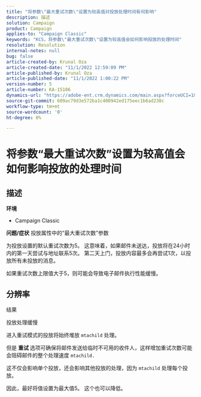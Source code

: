 ```yaml
---
title: "将参数\"最大重试次数\"设置为较高值对投放处理时间有何影响"
description: 描述
solution: Campaign
product: Campaign
applies-to: "Campaign Classic"
keywords: "KCS，将参数\"最大重试次数\"设置为较高值会如何影响投放的处理时间"
resolution: Resolution
internal-notes: null
bug: false
article-created-by: Krunal Oza
article-created-date: "11/1/2022 12:59:09 PM"
article-published-by: Krunal Oza
article-published-date: "11/1/2022 1:00:22 PM"
version-number: 5
article-number: KA-15106
dynamics-url: "https://adobe-ent.crm.dynamics.com/main.aspx?forceUCI=1&pagetype=entityrecord&etn=knowledgearticle&id=493901f5-e459-ed11-9561-6045bd0067ea"
source-git-commit: 609ac79d3e572ba1c400942ed175eec1b6ad238c
workflow-type: tm+mt
source-wordcount: '0'
ht-degree: 0%

---
```


# 将参数“最大重试次数”设置为较高值会如何影响投放的处理时间

## 描述

<b>环境</b>
- Campaign Classic



<b>问题/症状</b>
投放属性中的“最大重试次数”参数

为投放设置的默认重试次数为5。 这意味着，如果邮件未送达，投放将在24小时内的第一天尝试与地址联系5次。 第二天上门，投放内容最多会再尝试1次，以投放所有未投放的消息。

如果重试次数上限值大于5，则可能会导致电子邮件执行性能缓慢。


## 分辨率


结果

投放处理缓慢

进入重试模式的投放将始终堆放 `mtachild` 处理。

但是 <b>重试 </b>选项可确保将邮件发送给临时不可用的收件人，这样增加重试次数可能会阻碍邮件的整个处理速度 `mtachild.`

这不仅会影响单个投放，还会影响其他投放的处理，因为 `mtachild` 处理每个投放。



因此，最好将值设置为最大值5。 这个也可以降低。

